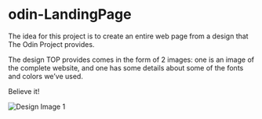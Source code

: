 # odin-LandingPage
The idea for this project is to create an entire web page from a design that The Odin Project provides. 

The design TOP provides comes in the form of 2 images: one is an image of the complete website, and one has some details about some of the fonts and colors we’ve used.

Believe it!

![Design Image 1](https://cdn.statically.io/gh/TheOdinProject/curriculum/81a5d553f4073e593d23a6ab00d50eef8620796d/foundations/html_css/project/imgs/01.png "Design Image 1")


